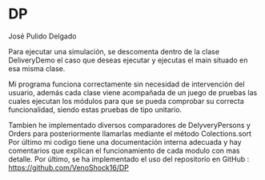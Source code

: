 # DP
 José Pulido Delgado

Para ejecutar una simulación, se descomenta dentro de la clase DeliveryDemo el caso que deseas ejecutar y ejecutas el main situado en esa misma clase.

Mi programa funciona correctamente sin necesidad de intervención del usuario, además cada clase viene acompañada de un juego de pruebas las cuales ejecutan los módulos para que se pueda  comprobar su correcta funcionalidad, siendo estas pruebas de tipo unitario.

 Tambien he implementado diversos comparadores de DelyveryPersons y Orders  para posteriormente llamarlas mediante el método  Colections.sort Por último mi codigo tiene una documentación interna adecuada y hay comentarios que explican el funcionamiento de cada modulo con mas detalle. Por último, se ha implementado el uso  del repositorio en GitHub : https://github.com/VenoShock16/DP